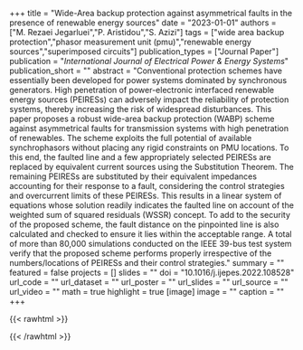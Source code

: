 +++
title = "Wide-Area backup protection against asymmetrical faults in the presence of renewable energy sources"
date = "2023-01-01"
authors = ["M. Rezaei Jegarluei","P. Aristidou","S. Azizi"]
tags = ["wide area backup protection","phasor measurement unit (pmu)","renewable energy sources","superimposed circuits"]
publication_types = ["Journal Paper"]
publication = "_International Journal of Electrical Power & Energy Systems_"
publication_short = ""
abstract = "Conventional protection schemes have essentially been developed for power systems dominated by synchronous generators. High penetration of power-electronic interfaced renewable energy sources (PEIRESs) can adversely impact the reliability of protection systems, thereby increasing the risk of widespread disturbances. This paper proposes a robust wide-area backup protection (WABP) scheme against asymmetrical faults for transmission systems with high penetration of renewables. The scheme exploits the full potential of available synchrophasors without placing any rigid constraints on PMU locations. To this end, the faulted line and a few appropriately selected PEIRESs are replaced by equivalent current sources using the Substitution Theorem. The remaining PEIRESs are substituted by their equivalent impedances accounting for their response to a fault, considering the control strategies and overcurrent limits of these PEIRESs. This results in a linear system of equations whose solution readily indicates the faulted line on account of the weighted sum of squared residuals (WSSR) concept. To add to the security of the proposed scheme, the fault distance on the pinpointed line is also calculated and checked to ensure it lies within the acceptable range. A total of more than 80,000 simulations conducted on the IEEE 39-bus test system verify that the proposed scheme performs properly irrespective of the numbers/locations of PEIRESs and their control strategies."
summary = ""
featured = false
projects = []
slides = ""
doi = "10.1016/j.ijepes.2022.108528"
url_code = ""
url_dataset = ""
url_poster = ""
url_slides = ""
url_source = ""
url_video = ""
math = true
highlight = true
[image]
image = ""
caption = ""
+++

{{< rawhtml >}}
<div data-badge-details="right" data-badge-type="medium-donut" data-doi="10.1016/j.ijepes.2022.108528" data-hide-no-mentions="true" class="altmetric-embed"></div>
{{< /rawhtml >}}
